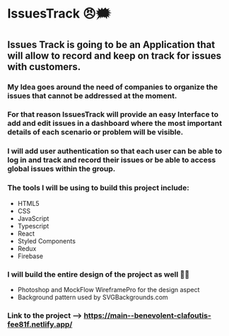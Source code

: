 # IssuesTrack 😠🗯

## Issues Track is going to be an Application that will allow to record and keep on track for issues with customers.

### My Idea goes around the need of companies to organize the issues that cannot be addressed at the moment.

### For that reason IssuesTrack will provide an easy Interface to add and edit issues in a dashboard where the most important details of each scenario or problem will be visible.

### I will add user authentication so that each user can be able to log in and track and record their issues or be able to access global issues within the group.

### The tools I will be using to build this project include:

- HTML5
- CSS  
- JavaScript
- Typescript
- React
- Styled Components
- Redux
- Firebase

### I will build the entire design of the project as well 👨‍💻

- Photoshop and MockFlow WireframePro for the design aspect
- Background pattern used by SVGBackgrounds.com



### Link to the project --> https://main--benevolent-clafoutis-fee81f.netlify.app/
